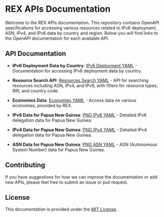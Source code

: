 # REX APIs Documentation

Welcome to the REX APIs documentation. This repository contains OpenAPI specifications for accessing various resources related to IPv6 deployment, ASN, IPv4, and IPv6 data by country and region. Below you will find links to the OpenAPI documentation for each available API.

## API Documentation

- **IPv6 Deployment Data by Country**: [IPv6 Deployment YAML](ipv6-deployment.yaml) - Documentation for accessing IPv6 deployment data by country.

- **Resource Search API**: [Resources Search YAML](resources-search.yaml) - API for searching resources including ASN, IPv4, and IPv6, with filters for resource types, RIR, and country code.

- **Economies Data**: [Economies YAML](economies.yaml) - Access data on various economies, provided by REX.

- **IPv6 Data for Papua New Guinea**: [PNG IPv6 YAML](pg-ipv6.yaml) - Detailed IPv6 delegation data for Papua New Guinea.

- **IPv4 Data for Papua New Guinea**: [PNG IPv4 YAML](pg-ipv4.yaml) - Detailed IPv4 delegation data for Papua New Guinea.

- **ASN Data for Papua New Guinea**: [PNG ASN YAML](pg-asn.yaml) - ASN (Autonomous System Number) data for Papua New Guinea.

## Contributing

If you have suggestions for how we can improve the documentation or add new APIs, please feel free to submit an issue or pull request.

## License

This documentation is provided under the [MIT License](LICENSE).


